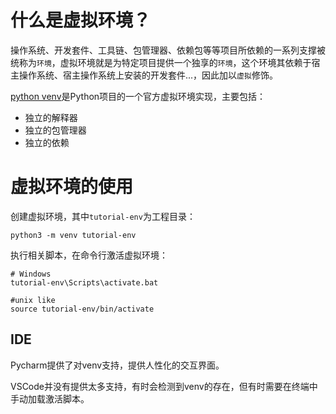 # 什么是虚拟环境？
操作系统、开发套件、工具链、包管理器、依赖包等等项目所依赖的一系列支撑被统称为`环境`，虚拟环境就是为特定项目提供一个独享的`环境`，这个环境其依赖于宿主操作系统、宿主操作系统上安装的开发套件...，因此加以`虚拟`修饰。

[python venv](https://developer.mozilla.org/en-US/docs/Web/HTTP/Cookies#restrict_access_to_cookies)是Python项目的一个官方虚拟环境实现，主要包括：

- 独立的解释器
- 独立的包管理器
- 独立的依赖

# 虚拟环境的使用
创建虚拟环境，其中`tutorial-env`为工程目录：
```
python3 -m venv tutorial-env
```

执行相关脚本，在命令行激活虚拟环境：
```
# Windows
tutorial-env\Scripts\activate.bat

#unix like
source tutorial-env/bin/activate
```

## IDE
Pycharm提供了对venv支持，提供人性化的交互界面。

VSCode并没有提供太多支持，有时会检测到venv的存在，但有时需要在终端中手动加载激活脚本。